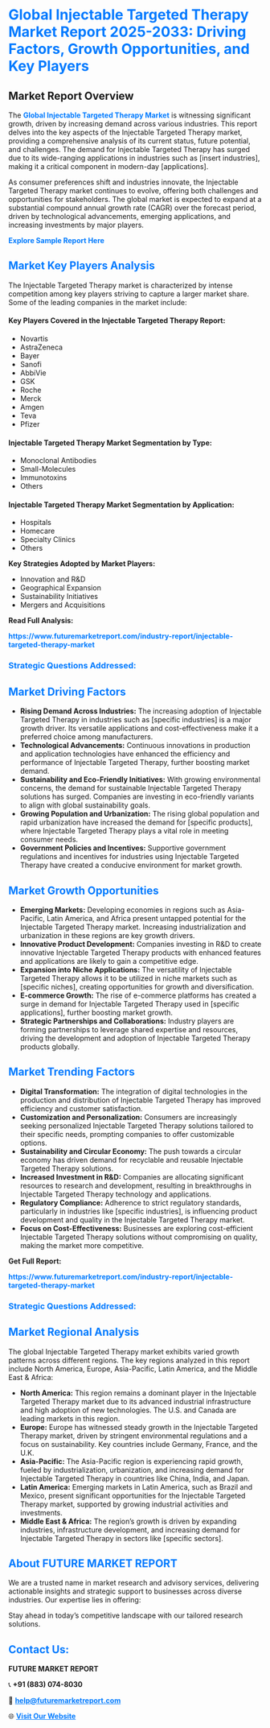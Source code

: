 <h1 style="color: #007BFF;">Global Injectable Targeted Therapy Market Report 2025-2033: Driving Factors, Growth Opportunities, and Key Players</h1>

<section id="overview">
<h2>Market Report Overview</h2>
<p>The <a href="https://www.futuremarketreport.com/industry-report/injectable-targeted-therapy-market" style="color: #007BFF; text-decoration: none;"><strong>Global Injectable Targeted Therapy Market</strong></a> is witnessing significant growth, driven by increasing demand across various industries. This report delves into the key aspects of the Injectable Targeted Therapy market, providing a comprehensive analysis of its current status, future potential, and challenges. The demand for Injectable Targeted Therapy has surged due to its wide-ranging applications in industries such as [insert industries], making it a critical component in modern-day [applications].</p>
<p>As consumer preferences shift and industries innovate, the Injectable Targeted Therapy market continues to evolve, offering both challenges and opportunities for stakeholders. The global market is expected to expand at a substantial compound annual growth rate (CAGR) over the forecast period, driven by technological advancements, emerging applications, and increasing investments by major players.</p>
</section>

<section id="overview">
<p><a href="https://www.futuremarketreport.com/request-sample/reportId=79357" style="color: #007BFF; text-decoration: none;"><strong>Explore Sample Report Here</strong></a></p>
</section>

<section id="key-players">
<h2 style="color: #007BFF;">Market Key Players Analysis</h2>
<p>The Injectable Targeted Therapy market is characterized by intense competition among key players striving to capture a larger market share. Some of the leading companies in the market include:</p>
<h4>Key Players Covered in the Injectable Targeted Therapy Report:</h4>
<ul><li>Novartis</li><li>AstraZeneca</li><li>Bayer</li><li>Sanofi</li><li>AbbiVie</li><li>GSK</li><li>Roche</li><li>Merck</li><li>Amgen</li><li>Teva</li><li>Pfizer</li></ul>
<h4>Injectable Targeted Therapy Market Segmentation by Type:</h4>
<ul><li>Monoclonal Antibodies</li><li>Small-Molecules</li><li>Immunotoxins</li><li>Others</li></ul>

<h4>Injectable Targeted Therapy Market Segmentation by Application:</h4>
<ul><li>Hospitals</li><li>Homecare</li><li>Specialty Clinics</li><li>Others</li></ul>
<p><strong>Key Strategies Adopted by Market Players:</strong></p>
<ul>
<li>Innovation and R&D</li>
<li>Geographical Expansion</li>
<li>Sustainability Initiatives</li>
<li>Mergers and Acquisitions</li>
</ul>
</section>

<section>
<p><strong>Read Full Analysis: </strong></p><a href="https://www.futuremarketreport.com/industry-report/injectable-targeted-therapy-market" style="color: #007BFF; text-decoration: none;"><strong>https://www.futuremarketreport.com/industry-report/injectable-targeted-therapy-market</strong></a>
<h3 style="color: #007BFF;">Strategic Questions Addressed:</h3>
</section>

<section id="driving-factors">
<h2 style="color: #007BFF;">Market Driving Factors</h2>
<ul>
<li><strong>Rising Demand Across Industries:</strong> The increasing adoption of Injectable Targeted Therapy in industries such as [specific industries] is a major growth driver. Its versatile applications and cost-effectiveness make it a preferred choice among manufacturers.</li>
<li><strong>Technological Advancements:</strong> Continuous innovations in production and application technologies have enhanced the efficiency and performance of Injectable Targeted Therapy, further boosting market demand.</li>
<li><strong>Sustainability and Eco-Friendly Initiatives:</strong> With growing environmental concerns, the demand for sustainable Injectable Targeted Therapy solutions has surged. Companies are investing in eco-friendly variants to align with global sustainability goals.</li>
<li><strong>Growing Population and Urbanization:</strong> The rising global population and rapid urbanization have increased the demand for [specific products], where Injectable Targeted Therapy plays a vital role in meeting consumer needs.</li>
<li><strong>Government Policies and Incentives:</strong> Supportive government regulations and incentives for industries using Injectable Targeted Therapy have created a conducive environment for market growth.</li>
</ul>
</section>

<section id="growth-opportunities">
<h2 style="color: #007BFF;">Market Growth Opportunities</h2>
<ul>
<li><strong>Emerging Markets:</strong> Developing economies in regions such as Asia-Pacific, Latin America, and Africa present untapped potential for the Injectable Targeted Therapy market. Increasing industrialization and urbanization in these regions are key growth drivers.</li>
<li><strong>Innovative Product Development:</strong> Companies investing in R&D to create innovative Injectable Targeted Therapy products with enhanced features and applications are likely to gain a competitive edge.</li>
<li><strong>Expansion into Niche Applications:</strong> The versatility of Injectable Targeted Therapy allows it to be utilized in niche markets such as [specific niches], creating opportunities for growth and diversification.</li>
<li><strong>E-commerce Growth:</strong> The rise of e-commerce platforms has created a surge in demand for Injectable Targeted Therapy used in [specific applications], further boosting market growth.</li>
<li><strong>Strategic Partnerships and Collaborations:</strong> Industry players are forming partnerships to leverage shared expertise and resources, driving the development and adoption of Injectable Targeted Therapy products globally.</li>
</ul>
</section>

<section id="trending-factors">
<h2 style="color: #007BFF;">Market Trending Factors</h2>
<ul>
<li><strong>Digital Transformation:</strong> The integration of digital technologies in the production and distribution of Injectable Targeted Therapy has improved efficiency and customer satisfaction.</li>
<li><strong>Customization and Personalization:</strong> Consumers are increasingly seeking personalized Injectable Targeted Therapy solutions tailored to their specific needs, prompting companies to offer customizable options.</li>
<li><strong>Sustainability and Circular Economy:</strong> The push towards a circular economy has driven demand for recyclable and reusable Injectable Targeted Therapy solutions.</li>
<li><strong>Increased Investment in R&D:</strong> Companies are allocating significant resources to research and development, resulting in breakthroughs in Injectable Targeted Therapy technology and applications.</li>
<li><strong>Regulatory Compliance:</strong> Adherence to strict regulatory standards, particularly in industries like [specific industries], is influencing product development and quality in the Injectable Targeted Therapy market.</li>
<li><strong>Focus on Cost-Effectiveness:</strong> Businesses are exploring cost-efficient Injectable Targeted Therapy solutions without compromising on quality, making the market more competitive.</li>
</ul>
</section>

<section>
<p><strong>Get Full Report: </strong></p><a href="https://www.futuremarketreport.com/industry-report/injectable-targeted-therapy-market" style="color: #007BFF; text-decoration: none;"><strong>https://www.futuremarketreport.com/industry-report/injectable-targeted-therapy-market</strong></a>
<h3 style="color: #007BFF;">Strategic Questions Addressed:</h3>
</section>


<section id="regional-analysis">
<h2 style="color: #007BFF;">Market Regional Analysis</h2>
<p>The global Injectable Targeted Therapy market exhibits varied growth patterns across different regions. The key regions analyzed in this report include North America, Europe, Asia-Pacific, Latin America, and the Middle East & Africa:</p>
<ul>
<li><strong>North America:</strong> This region remains a dominant player in the Injectable Targeted Therapy market due to its advanced industrial infrastructure and high adoption of new technologies. The U.S. and Canada are leading markets in this region.</li>
<li><strong>Europe:</strong> Europe has witnessed steady growth in the Injectable Targeted Therapy market, driven by stringent environmental regulations and a focus on sustainability. Key countries include Germany, France, and the U.K.</li>
<li><strong>Asia-Pacific:</strong> The Asia-Pacific region is experiencing rapid growth, fueled by industrialization, urbanization, and increasing demand for Injectable Targeted Therapy in countries like China, India, and Japan.</li>
<li><strong>Latin America:</strong> Emerging markets in Latin America, such as Brazil and Mexico, present significant opportunities for the Injectable Targeted Therapy market, supported by growing industrial activities and investments.</li>
<li><strong>Middle East & Africa:</strong> The region’s growth is driven by expanding industries, infrastructure development, and increasing demand for Injectable Targeted Therapy in sectors like [specific sectors].</li>
</ul>
</section>

<footer>
<h2 style="color: #007BFF;">About FUTURE MARKET REPORT</h2>
<p>We are a trusted name in market research and advisory services, delivering actionable insights and strategic support to businesses across diverse industries. Our expertise lies in offering:</p>

<p>Stay ahead in today’s competitive landscape with our tailored research solutions.</p>

<h2 style="color: #007BFF;">Contact Us:</h2>
<p><strong>FUTURE MARKET REPORT</strong></p>
<p>📞 <strong>+91 (883) 074-8030</strong></p>
<p>📧 <strong><a href="mailto:help@futuremarketreport.com" style="color: #007BFF;">help@futuremarketreport.com</a></strong></p>
<p>🌐 <strong><a href="https://www.futuremarketreport.com/" style="color: #007BFF;">Visit Our Website</a></strong></p>
</footer>